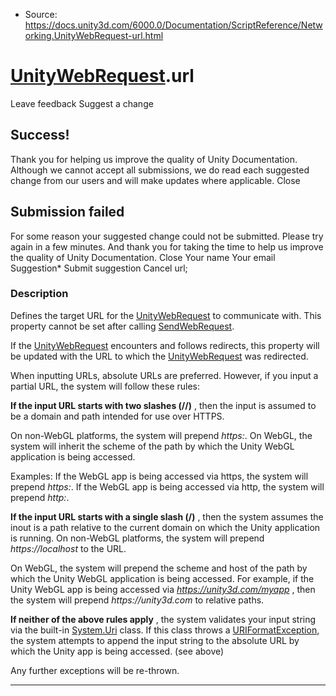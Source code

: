 * Source: https://docs.unity3d.com/6000.0/Documentation/ScriptReference/Networking.UnityWebRequest-url.html

#  [UnityWebRequest](https://docs.unity3d.com/6000.0/Documentation/ScriptReference/Networking.UnityWebRequest.html).url
Leave feedback
Suggest a change
## Success!
Thank you for helping us improve the quality of Unity Documentation. Although we cannot accept all submissions, we do read each suggested change from our users and will make updates where applicable.
Close
## Submission failed
For some reason your suggested change could not be submitted. Please <a>try again</a> in a few minutes. And thank you for taking the time to help us improve the quality of Unity Documentation.
Close
Your name Your email Suggestion* Submit suggestion
Cancel
url; 
### Description
Defines the target URL for the [UnityWebRequest](https://docs.unity3d.com/6000.0/Documentation/ScriptReference/Networking.UnityWebRequest.html) to communicate with.
This property cannot be set after calling [SendWebRequest](https://docs.unity3d.com/6000.0/Documentation/ScriptReference/Networking.UnityWebRequest.SendWebRequest.html).  
  
If the [UnityWebRequest](https://docs.unity3d.com/6000.0/Documentation/ScriptReference/Networking.UnityWebRequest.html) encounters and follows redirects, this property will be updated with the URL to which the [UnityWebRequest](https://docs.unity3d.com/6000.0/Documentation/ScriptReference/Networking.UnityWebRequest.html) was redirected.  
  
When inputting URLs, absolute URLs are preferred. However, if you input a partial URL, the system will follow these rules:  
  
**If the input URL starts with two slashes (//)** , then the input is assumed to be a domain and path intended for use over HTTPS.  
  
On non-WebGL platforms, the system will prepend _https:_. On WebGL, the system will inherit the scheme of the path by which the Unity WebGL application is being accessed.  
  
Examples: If the WebGL app is being accessed via https, the system will prepend _https:_. If the WebGL app is being accessed via http, the system will prepend _http:_.  
  
**If the input URL starts with a single slash (/)** , then the system assumes the inout is a path relative to the current domain on which the Unity application is running. On non-WebGL platforms, the system will prepend _https://localhost_ to the URL.  
  
On WebGL, the system will prepend the scheme and host of the path by which the Unity WebGL application is being accessed. For example, if the Unity WebGL app is being accessed via _https://unity3d.com/myapp_ , then the system will prepend _https://unity3d.com_ to relative paths.  
  
**If neither of the above rules apply** , the system validates your input string via the built-in [System.Uri](https://msdn.microsoft.com/en-us/library/system.uri) class. If this class throws a [URIFormatException](https://msdn.microsoft.com/en-us/library/system.uriformatexception), the system attempts to append the input string to the absolute URL by which the Unity app is being accessed. (see above)  
  
Any further exceptions will be re-thrown.
* * *
